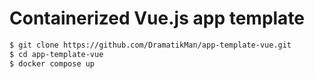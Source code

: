 # Containerized Vue.js app template

```bash
$ git clone https://github.com/DramatikMan/app-template-vue.git
$ cd app-template-vue
$ docker compose up
```
